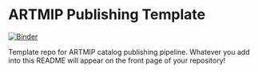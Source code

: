 # ARTMIP Publishing Template

[![Binder](https://mybinder.org/badge_logo.svg)](https://mybinder.org/v2/gh/jbbutler/artmip_template_jimmy/HEAD?urlpath=%2Fdoc%2Ftree%2Fcatalog_demo.ipynb)

Template repo for ARTMIP catalog publishing pipeline. Whatever you add into this README will appear on the front page of your repository!
